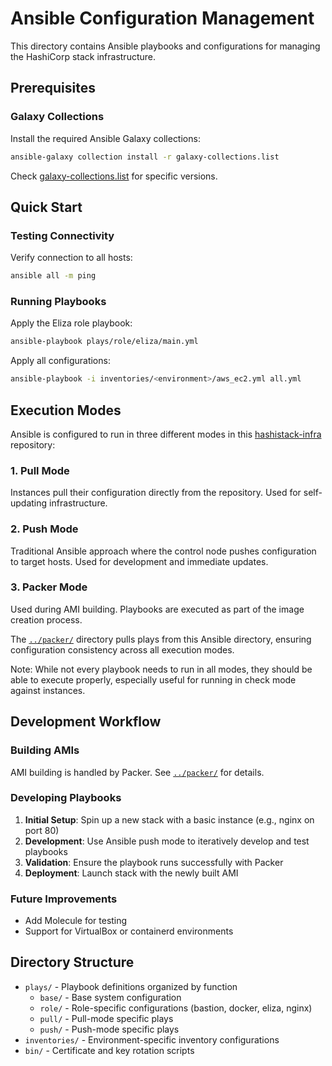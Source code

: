 # Ansible Configuration Management

This directory contains Ansible playbooks and configurations for managing the HashiCorp stack infrastructure.

## Prerequisites

### Galaxy Collections

Install the required Ansible Galaxy collections:

```bash
ansible-galaxy collection install -r galaxy-collections.list
```

Check [galaxy-collections.list](galaxy-collections.list) for specific versions.

## Quick Start

### Testing Connectivity

Verify connection to all hosts:

```bash
ansible all -m ping
```

### Running Playbooks

Apply the Eliza role playbook:

```bash
ansible-playbook plays/role/eliza/main.yml
```

Apply all configurations:

```bash
ansible-playbook -i inventories/<environment>/aws_ec2.yml all.yml
```

## Execution Modes

Ansible is configured to run in three different modes in this [hashistack-infra](https://github.com/icekernel/hashistack-infra) repository:

### 1. Pull Mode
Instances pull their configuration directly from the repository. Used for self-updating infrastructure.

### 2. Push Mode
Traditional Ansible approach where the control node pushes configuration to target hosts. Used for development and immediate updates.

### 3. Packer Mode
Used during AMI building. Playbooks are executed as part of the image creation process.

The [`../packer/`](../packer/) directory pulls plays from this Ansible directory, ensuring configuration consistency across all execution modes.

Note: While not every playbook needs to run in all modes, they should be able to execute properly, especially useful for running in check mode against instances.

## Development Workflow

### Building AMIs

AMI building is handled by Packer. See [`../packer/`](../packer/) for details.

### Developing Playbooks

1. **Initial Setup**: Spin up a new stack with a basic instance (e.g., nginx on port 80)
2. **Development**: Use Ansible push mode to iteratively develop and test playbooks
3. **Validation**: Ensure the playbook runs successfully with Packer
4. **Deployment**: Launch stack with the newly built AMI

### Future Improvements

- Add Molecule for testing
- Support for VirtualBox or containerd environments

## Directory Structure

- `plays/` - Playbook definitions organized by function
  - `base/` - Base system configuration
  - `role/` - Role-specific configurations (bastion, docker, eliza, nginx)
  - `pull/` - Pull-mode specific plays
  - `push/` - Push-mode specific plays
- `inventories/` - Environment-specific inventory configurations
- `bin/` - Certificate and key rotation scripts
